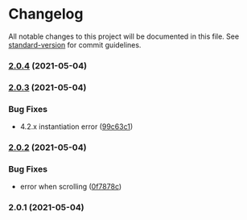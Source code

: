 # Changelog

All notable changes to this project will be documented in this file. See [standard-version](https://github.com/conventional-changelog/standard-version) for commit guidelines.

### [2.0.4](https://github.com/jeanlescure/short_uuid_typedoc_template/compare/v2.0.3...v2.0.4) (2021-05-04)

### [2.0.3](https://github.com/jeanlescure/short_uuid_typedoc_template/compare/v2.0.2...v2.0.3) (2021-05-04)


### Bug Fixes

* 4.2.x instantiation error ([99c63c1](https://github.com/jeanlescure/short_uuid_typedoc_template/commit/99c63c1ec93936eb48177f2cafa7185a99fafc3c))

### [2.0.2](https://github.com/jeanlescure/short_uuid_typedoc_template/compare/v2.0.1...v2.0.2) (2021-05-04)


### Bug Fixes

* error when scrolling ([0f7878c](https://github.com/jeanlescure/short_uuid_typedoc_template/commit/0f7878cd2133654913e61e006385c7b701eef15d))

### 2.0.1 (2021-05-04)
